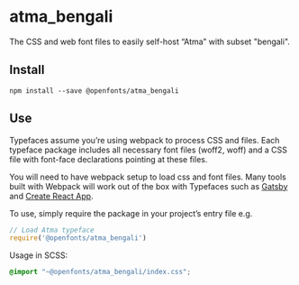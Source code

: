 
# atma_bengali

The CSS and web font files to easily self-host “Atma” with subset "bengali".

## Install

`npm install --save @openfonts/atma_bengali`

## Use

Typefaces assume you’re using webpack to process CSS and files. Each typeface
package includes all necessary font files (woff2, woff) and a CSS file with
font-face declarations pointing at these files.

You will need to have webpack setup to load css and font files. Many tools built
with Webpack will work out of the box with Typefaces such as [Gatsby](https://github.com/gatsbyjs/gatsby)
and [Create React App](https://github.com/facebookincubator/create-react-app).

To use, simply require the package in your project’s entry file e.g.

```javascript
// Load Atma typeface
require('@openfonts/atma_bengali')
```

Usage in SCSS:
```scss
@import "~@openfonts/atma_bengali/index.css";
```
